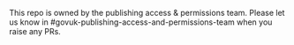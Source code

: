 This repo is owned by the publishing access & permissions team. Please let us know in #govuk-publishing-access-and-permissions-team when you raise any PRs.
